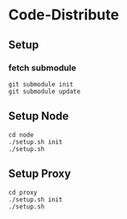 # Code-Distribute

## Setup

### fetch submodule

```
git submodule init
git submodule update
```

## Setup Node

```
cd node
./setup.sh init
./setup.sh
```

## Setup Proxy

```
cd proxy
./setup.sh init
./setup.sh
```
